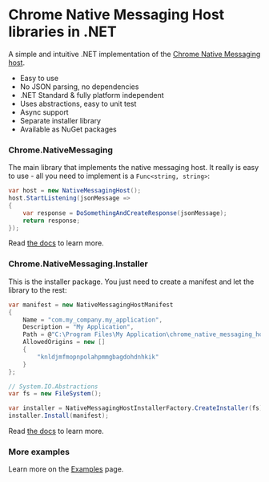 # Chrome Native Messaging Host libraries in .NET

A simple and intuitive .NET implementation of the [Chrome Native Messaging host](https://developer.chrome.com/apps/nativeMessaging).

* Easy to use
* No JSON parsing, no dependencies
* .NET Standard & fully platform independent
* Uses abstractions, easy to unit test
* Async support
* Separate installer library
* Available as NuGet packages

### Chrome.NativeMessaging

The main library that implements the native messaging host. It really is easy to use - all you need to implement is a `Func<string, string>`:
```C#
var host = new NativeMessagingHost();
host.StartListening(jsonMessage =>
{
    var response = DoSomethingAndCreateResponse(jsonMessage);
    return response;
});
```

Read [the docs](https://github.com/ba32107/dotnet-chrome-native-messaging/blob/master/docs/Chrome.NativeMessaging.md) to learn more.

### Chrome.NativeMessaging.Installer

This is the installer package. You just need to create a manifest and let the library to the rest:
```C#
var manifest = new NativeMessagingHostManifest
{
    Name = "com.my_company.my_application",
    Description = "My Application",
    Path = @"C:\Program Files\My Application\chrome_native_messaging_host.exe",
    AllowedOrigins = new []
    {
        "knldjmfmopnpolahpmmgbagdohdnhkik"
    }
};

// System.IO.Abstractions
var fs = new FileSystem();

var installer = NativeMessagingHostInstallerFactory.CreateInstaller(fs);
installer.Install(manifest);
```

Read [the docs](https://github.com/ba32107/dotnet-chrome-native-messaging/blob/master/docs/Chrome.NativeMessaging.Installer.md) to learn more.

### More examples

Learn more on the [Examples](https://github.com/ba32107/dotnet-chrome-native-messaging/blob/master/docs/Examples.md) page.